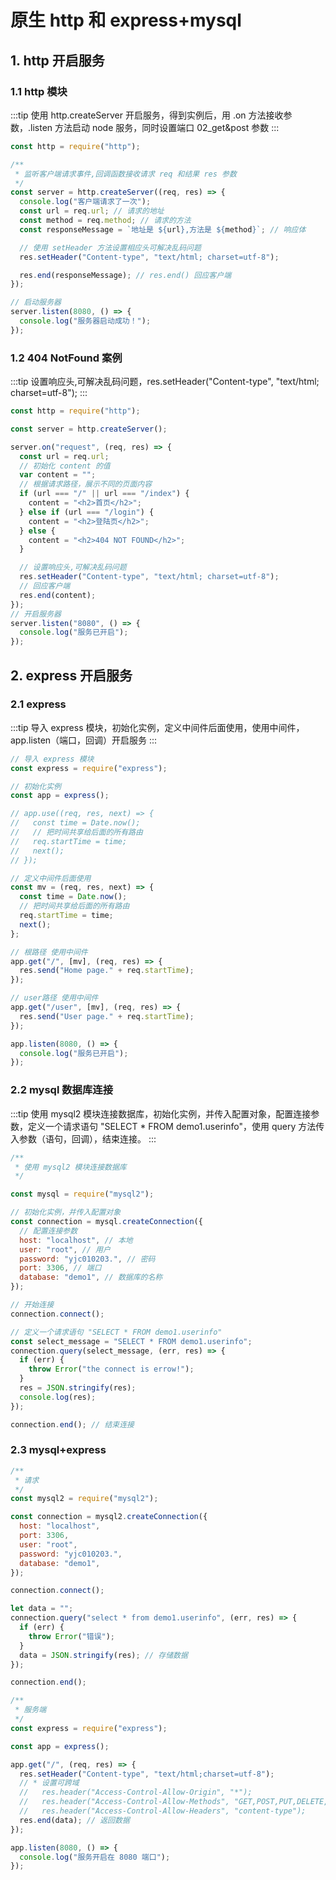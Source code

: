 # 原生 http 和 express+mysql

## 1. http 开启服务

### 1.1 http 模块

:::tip
使用 http.createServer 开启服务，得到实例后，用 .on 方法接收参数，.listen 方法启动 node 服务，同时设置端口 02_get&post 参数
:::

```js
const http = require("http");

/**
 * 监听客户端请求事件,回调函数接收请求 req 和结果 res 参数
 */
const server = http.createServer((req, res) => {
  console.log("客户端请求了一次");
  const url = req.url; // 请求的地址
  const method = req.method; // 请求的方法
  const responseMessage = `地址是 ${url},方法是 ${method}`; // 响应体

  // 使用 setHeader 方法设置相应头可解决乱码问题
  res.setHeader("Content-type", "text/html; charset=utf-8");

  res.end(responseMessage); // res.end() 回应客户端
});

// 启动服务器
server.listen(8080, () => {
  console.log("服务器启动成功！");
});
```

### 1.2 404 NotFound 案例

:::tip
设置响应头,可解决乱码问题，res.setHeader("Content-type", "text/html; charset=utf-8");
:::

```js
const http = require("http");

const server = http.createServer();

server.on("request", (req, res) => {
  const url = req.url;
  // 初始化 content 的值
  var content = "";
  // 根据请求路径，展示不同的页面内容
  if (url === "/" || url === "/index") {
    content = "<h2>首页</h2>";
  } else if (url === "/login") {
    content = "<h2>登陆页</h2>";
  } else {
    content = "<h2>404 NOT FOUND</h2>";
  }

  // 设置响应头,可解决乱码问题
  res.setHeader("Content-type", "text/html; charset=utf-8");
  // 回应客户端
  res.end(content);
});
// 开启服务器
server.listen("8080", () => {
  console.log("服务已开启");
});
```

## 2. express 开启服务

### 2.1 express

:::tip
导入 express 模块，初始化实例，定义中间件后面使用，使用中间件，app.listen（端口，回调）开启服务
:::

```js
// 导入 express 模块
const express = require("express");

// 初始化实例
const app = express();

// app.use((req, res, next) => {
//   const time = Date.now();
//   // 把时间共享给后面的所有路由
//   req.startTime = time;
//   next();
// });

// 定义中间件后面使用
const mv = (req, res, next) => {
  const time = Date.now();
  // 把时间共享给后面的所有路由
  req.startTime = time;
  next();
};

// 根路径 使用中间件
app.get("/", [mv], (req, res) => {
  res.send("Home page." + req.startTime);
});

// user路径 使用中间件
app.get("/user", [mv], (req, res) => {
  res.send("User page." + req.startTime);
});

app.listen(8080, () => {
  console.log("服务已开启");
});
```

### 2.2 mysql 数据库连接

:::tip
使用 mysql2 模块连接数据库，初始化实例，并传入配置对象，配置连接参数，定义一个请求语句 "SELECT \* FROM demo1.userinfo"，使用 query 方法传入参数（语句，回调），结束连接。
:::

```js
/**
 * 使用 mysql2 模块连接数据库
 */

const mysql = require("mysql2");

// 初始化实例，并传入配置对象
const connection = mysql.createConnection({
  // 配置连接参数
  host: "localhost", // 本地
  user: "root", // 用户
  password: "yjc010203.", // 密码
  port: 3306, // 端口
  database: "demo1", // 数据库的名称
});

// 开始连接
connection.connect();

// 定义一个请求语句 "SELECT * FROM demo1.userinfo"
const select_message = "SELECT * FROM demo1.userinfo";
connection.query(select_message, (err, res) => {
  if (err) {
    throw Error("the connect is errow!");
  }
  res = JSON.stringify(res);
  console.log(res);
});

connection.end(); // 结束连接
```

### 2.3 mysql+express

```js
/**
 * 请求
 */
const mysql2 = require("mysql2");

const connection = mysql2.createConnection({
  host: "localhost",
  port: 3306,
  user: "root",
  password: "yjc010203.",
  database: "demo1",
});

connection.connect();

let data = "";
connection.query("select * from demo1.userinfo", (err, res) => {
  if (err) {
    throw Error("错误");
  }
  data = JSON.stringify(res); // 存储数据
});

connection.end();

/**
 * 服务端
 */
const express = require("express");

const app = express();

app.get("/", (req, res) => {
  res.setHeader("Content-type", "text/html;charset=utf-8");
  // * 设置可跨域
  //   res.header("Access-Control-Allow-Origin", "*");
  //   res.header("Access-Control-Allow-Methods", "GET,POST,PUT,DELETE,OPTIONS");
  //   res.header("Access-Control-Allow-Headers", "content-type");
  res.end(data); // 返回数据
});

app.listen(8080, () => {
  console.log("服务开启在 8080 端口");
});
```
